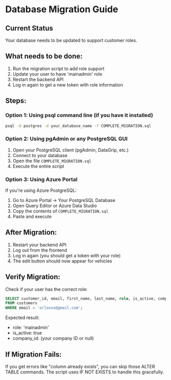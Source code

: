 # Database Migration Guide

## Current Status
Your database needs to be updated to support customer roles.

## What needs to be done:
1. Run the migration script to add role support
2. Update your user to have 'mainadmin' role
3. Restart the backend API
4. Log in again to get a new token with role information

## Steps:

### Option 1: Using psql command line (if you have it installed)
```bash
psql -U postgres -d your_database_name -f COMPLETE_MIGRATION.sql
```

### Option 2: Using pgAdmin or any PostgreSQL GUI
1. Open your PostgreSQL client (pgAdmin, DataGrip, etc.)
2. Connect to your database
3. Open the file `COMPLETE_MIGRATION.sql`
4. Execute the entire script

### Option 3: Using Azure Portal
If you're using Azure PostgreSQL:
1. Go to Azure Portal → Your PostgreSQL Database
2. Open Query Editor or Azure Data Studio
3. Copy the contents of `COMPLETE_MIGRATION.sql`
4. Paste and execute

## After Migration:
1. Restart your backend API
2. Log out from the frontend
3. Log in again (you should get a token with your role)
4. The edit button should now appear for vehicles

## Verify Migration:
Check if your user has the correct role:
```sql
SELECT customer_id, email, first_name, last_name, role, is_active, company_id 
FROM customers 
WHERE email = 'orlovus@gmail.com';
```

Expected result:
- role: 'mainadmin'
- is_active: true
- company_id: (your company ID or null)

## If Migration Fails:
If you get errors like "column already exists", you can skip those ALTER TABLE commands.
The script uses IF NOT EXISTS to handle this gracefully.
